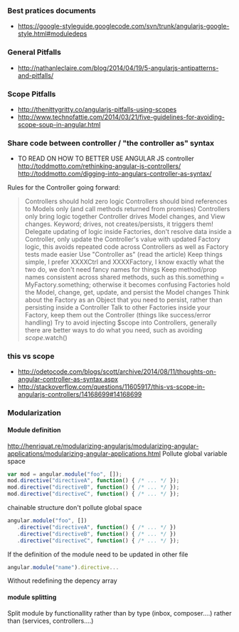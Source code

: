 ### Best pratices documents 
* https://google-styleguide.googlecode.com/svn/trunk/angularjs-google-style.html#moduledeps

### General Pitfalls

* http://nathanleclaire.com/blog/2014/04/19/5-angularjs-antipatterns-and-pitfalls/

### Scope Pitfalls 

* http://thenittygritty.co/angularjs-pitfalls-using-scopes
* http://www.technofattie.com/2014/03/21/five-guidelines-for-avoiding-scope-soup-in-angular.html

### Share code between controller / "the controller as" syntax 
* TO READ ON HOW TO BETTER USE ANGULAR JS controller    
http://toddmotto.com/rethinking-angular-js-controllers/
http://toddmotto.com/digging-into-angulars-controller-as-syntax/

Rules for the Controller going forward:

> Controllers should hold zero logic
> Controllers should bind references to Models only (and call methods returned from promises)
> Controllers only bring logic together
> Controller drives Model changes, and View changes. Keyword; drives, not creates/persists, it triggers them!
> Delegate updating of logic inside Factories, don't resolve data inside a Controller, only update the Controller's value with updated Factory logic, this avoids repeated code across Controllers as well as Factory tests made easier
> Use "Controller as" (read the article)
> Keep things simple, I prefer XXXXCtrl and XXXXFactory, I know exactly what the two do, we don't need fancy names for things
> Keep method/prop names consistent across shared methods, such as this.something = MyFactory.something; otherwise it becomes confusing
> Factories hold the Model, change, get, update, and persist the Model changes
> Think about the Factory as an Object that you need to persist, rather than persisting inside a Controller
> Talk to other Factories inside your Factory, keep them out the Controller (things like success/error handling)
> Try to avoid injecting $scope into Controllers, generally there are better ways to do what you need, such as avoiding $scope.$watch()


### this vs scope 
* http://odetocode.com/blogs/scott/archive/2014/08/11/thoughts-on-angular-controller-as-syntax.aspx
* http://stackoverflow.com/questions/11605917/this-vs-scope-in-angularjs-controllers/14168699#14168699

### Modularization 

#### Module definition 

http://henriquat.re/modularizing-angularjs/modularizing-angular-applications/modularizing-angular-applications.html
Pollute global variable space
```` js
var mod = angular.module("foo", []);
mod.directive("directiveA", function() { /* ... */ });
mod.directive("directiveB", function() { /* ... */ });
mod.directive("directiveC", function() { /* ... */ });
````
chainable structure don't pollute global space
```` js
angular.module("foo", [])
   .directive("directiveA", function() { /* ... */ })
   .directive("directiveB", function() { /* ... */ })
   .directive("directiveC", function() { /* ... */ });
````

If the definition of the module need to be updated in other file 
```` js
angular.module("name").directive...
````
Without redefining the depency array 

#### module splitting 

Split module by functionallity rather than by type (inbox, composer....) rather than (services, controllers....)